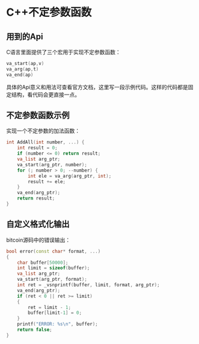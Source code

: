 # C++不定参数函数

## 用到的Api

C语言里面提供了三个宏用于实现不定参数函数：

```C++
va_start(ap,v)
va_arg(ap,t)
va_end(ap)
```

具体的Api意义和用法可查看官方文档，这里写一段示例代码。这样的代码都是固定结构，看代码会更直接一点。

## 不定参数函数示例

实现一个不定参数的加法函数：

```C++
int AddAll(int number, ...) {
    int result = 0;
    if (number <= 0) return result;
    va_list arg_ptr;
    va_start(arg_ptr, number);
    for (; number > 0; --number) {
        int ele = va_arg(arg_ptr, int);
        result += ele;
    }
    va_end(arg_ptr);
    return result;
}
```

## 自定义格式化输出

bitcoin源码中的错误输出：

```C++
bool error(const char* format, ...)
{
    char buffer[50000];
    int limit = sizeof(buffer);
    va_list arg_ptr;
    va_start(arg_ptr, format);
    int ret = _vsnprintf(buffer, limit, format, arg_ptr);
    va_end(arg_ptr);
    if (ret < 0 || ret >= limit)
    {
        ret = limit - 1;
        buffer[limit-1] = 0;
    }
    printf("ERROR: %s\n", buffer);
    return false;
}
```
